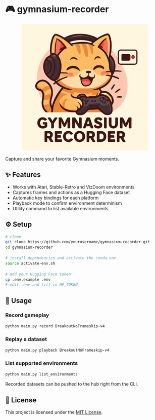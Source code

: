 # 🎮 gymnasium-recorder

<p align="center">
  <img src="logo.jpg" alt="Logo" width="400"/>
</p>

Capture and share your favorite Gymnasium moments.

## ✨ Features

- Works with Atari, Stable-Retro and VizDoom environments
- Captures frames and actions as a Hugging Face dataset
- Automatic key bindings for each platform
- Playback mode to confirm environment determinism
- Utility command to list available environments

## ⚙️ Setup

```bash
# clone
git clone https://github.com/yourusername/gymnasium-recorder.git
cd gymnasium-recorder

# install dependencies and activate the conda env
source activate-env.sh

# add your Hugging Face token
cp .env.example .env
# edit .env and fill in HF_TOKEN
```

## 🚀 Usage

### Record gameplay

```bash
python main.py record BreakoutNoFrameskip-v4
```

### Replay a dataset

```bash
python main.py playback BreakoutNoFrameskip-v4
```

### List supported environments

```bash
python main.py list_environments
```

Recorded datasets can be pushed to the hub right from the CLI.

## 📄 License

This project is licensed under the [MIT License](LICENSE).
